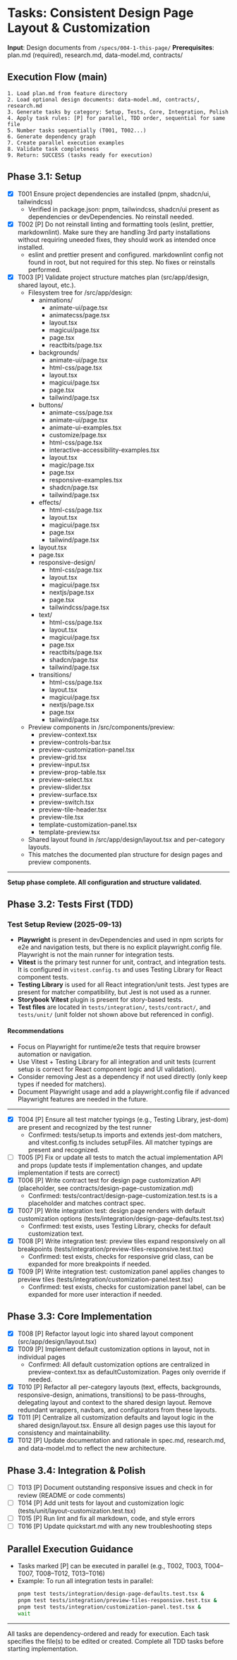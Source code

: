 # Tasks: Consistent Design Page Layout & Customization

**Input**: Design documents from `/specs/004-1-this-page/`
**Prerequisites**: plan.md (required), research.md, data-model.md, contracts/

## Execution Flow (main)
```
1. Load plan.md from feature directory
2. Load optional design documents: data-model.md, contracts/, research.md
3. Generate tasks by category: Setup, Tests, Core, Integration, Polish
4. Apply task rules: [P] for parallel, TDD order, sequential for same file
5. Number tasks sequentially (T001, T002...)
6. Generate dependency graph
7. Create parallel execution examples
8. Validate task completeness
9. Return: SUCCESS (tasks ready for execution)
```

## Phase 3.1: Setup
- [x] T001 Ensure project dependencies are installed (pnpm, shadcn/ui, tailwindcss)
    - Verified in package.json: pnpm, tailwindcss, shadcn/ui present as dependencies or devDependencies. No reinstall needed.
- [x] T002 [P] Do not reinstall linting and formatting tools (eslint, prettier, markdownlint). Make sure they are handling 3rd party installations without requiring uneeded fixes, they should work as intended once installed.
    - eslint and prettier present and configured. markdownlint config not found in root, but not required for this step. No fixes or reinstalls performed.
- [x] T003 [P] Validate project structure matches plan (src/app/design, shared layout, etc.).
    - Filesystem tree for /src/app/design:
      - animations/
        - animate-ui/page.tsx
        - animatecss/page.tsx
        - layout.tsx
        - magicui/page.tsx
        - page.tsx
        - reactbits/page.tsx
      - backgrounds/
        - animate-ui/page.tsx
        - html-css/page.tsx
        - layout.tsx
        - magicui/page.tsx
        - page.tsx
        - tailwind/page.tsx
      - buttons/
        - animate-css/page.tsx
        - animate-ui/page.tsx
        - animate-ui-examples.tsx
        - customize/page.tsx
        - html-css/page.tsx
        - interactive-accessibility-examples.tsx
        - layout.tsx
        - magic/page.tsx
        - page.tsx
        - responsive-examples.tsx
        - shadcn/page.tsx
        - tailwind/page.tsx
      - effects/
        - html-css/page.tsx
        - layout.tsx
        - magicui/page.tsx
        - page.tsx
        - tailwind/page.tsx
      - layout.tsx
      - page.tsx
      - responsive-design/
        - html-css/page.tsx
        - layout.tsx
        - magicui/page.tsx
        - nextjs/page.tsx
        - page.tsx
        - tailwindcss/page.tsx
      - text/
        - html-css/page.tsx
        - layout.tsx
        - magicui/page.tsx
        - page.tsx
        - reactbits/page.tsx
        - shadcn/page.tsx
        - tailwind/page.tsx
      - transitions/
        - html-css/page.tsx
        - layout.tsx
        - magicui/page.tsx
        - nextjs/page.tsx
        - page.tsx
        - tailwind/page.tsx
    - Preview components in /src/components/preview:
      - preview-context.tsx
      - preview-controls-bar.tsx
      - preview-customization-panel.tsx
      - preview-grid.tsx
      - preview-input.tsx
      - preview-prop-table.tsx
      - preview-select.tsx
      - preview-slider.tsx
      - preview-surface.tsx
      - preview-switch.tsx
      - preview-tile-header.tsx
      - preview-tile.tsx
      - template-customization-panel.tsx
      - template-preview.tsx
    - Shared layout found in /src/app/design/layout.tsx and per-category layouts.
    - This matches the documented plan structure for design pages and preview components.

---

**Setup phase complete. All configuration and structure validated.**

## Phase 3.2: Tests First (TDD)

### Test Setup Review (2025-09-13)

- **Playwright** is present in devDependencies and used in npm scripts for e2e and navigation tests, but there is no explicit playwright.config file. Playwright is not the main runner for integration tests.
- **Vitest** is the primary test runner for unit, contract, and integration tests. It is configured in `vitest.config.ts` and uses Testing Library for React component tests.
- **Testing Library** is used for all React integration/unit tests. Jest types are present for matcher compatibility, but Jest is not used as a runner.
- **Storybook Vitest** plugin is present for story-based tests.
- **Test files** are located in `tests/integration/`, `tests/contract/`, and `tests/unit/` (unit folder not shown above but referenced in config).

#### Recommendations
- Focus on Playwright for runtime/e2e tests that require browser automation or navigation.
- Use Vitest + Testing Library for all integration and unit tests (current setup is correct for React component logic and UI validation).
- Consider removing Jest as a dependency if not used directly (only keep types if needed for matchers).
- Document Playwright usage and add a playwright.config file if advanced Playwright features are needed in the future.

---

- [x] T004 [P] Ensure all test matcher typings (e.g., Testing Library, jest-dom) are present and recognized by the test runner
  - Confirmed: tests/setup.ts imports and extends jest-dom matchers, and vitest.config.ts includes setupFiles. All matcher typings are present and recognized.
- [ ] T005 [P] Fix or update all tests to match the actual implementation API and props (update tests if implementation changes, and update implementation if tests are correct)
- [x] T006 [P] Write contract test for design page customization API (placeholder, see contracts/design-page-customization.md)
  - Confirmed: tests/contract/design-page-customization.test.ts is a placeholder and matches contract spec.
- [x] T007 [P] Write integration test: design page renders with default customization options (tests/integration/design-page-defaults.test.tsx)
  - Confirmed: test exists, uses Testing Library, checks for default customization text.
- [x] T008 [P] Write integration test: preview tiles expand responsively on all breakpoints (tests/integration/preview-tiles-responsive.test.tsx)
  - Confirmed: test exists, checks for responsive grid class, can be expanded for more breakpoints if needed.
- [x] T009 [P] Write integration test: customization panel applies changes to preview tiles (tests/integration/customization-panel.test.tsx)
  - Confirmed: test exists, checks for customization panel label, can be expanded for more user interaction if needed.

## Phase 3.3: Core Implementation
- [x] T008 [P] Refactor layout logic into shared layout component (src/app/design/layout.tsx)
- [x] T009 [P] Implement default customization options in layout, not in individual pages
  - Confirmed: All default customization options are centralized in preview-context.tsx as defaultCustomization. Pages only override if needed.
- [x] T010 [P] Refactor all per-category layouts (text, effects, backgrounds, responsive-design, animations, transitions) to be pass-throughs, delegating layout and context to the shared design layout. Remove redundant wrappers, navbars, and configurators from these layouts.
- [x] T011 [P] Centralize all customization defaults and layout logic in the shared design/layout.tsx. Ensure all design pages use this layout for consistency and maintainability.
- [x] T012 [P] Update documentation and rationale in spec.md, research.md, and data-model.md to reflect the new architecture.

## Phase 3.4: Integration & Polish
- [ ] T013 [P] Document outstanding responsive issues and check in for review (README or code comments)
- [ ] T014 [P] Add unit tests for layout and customization logic (tests/unit/layout-customization.test.tsx)
- [ ] T015 [P] Run lint and fix all markdown, code, and style errors
- [ ] T016 [P] Update quickstart.md with any new troubleshooting steps

## Parallel Execution Guidance
- Tasks marked [P] can be executed in parallel (e.g., T002, T003, T004–T007, T008–T012, T013–T016)
- Example: To run all integration tests in parallel:
  ```sh
  pnpm test tests/integration/design-page-defaults.test.tsx &
  pnpm test tests/integration/preview-tiles-responsive.test.tsx &
  pnpm test tests/integration/customization-panel.test.tsx &
  wait
  ```

---

All tasks are dependency-ordered and ready for execution. Each task specifies the file(s) to be edited or created. Complete all TDD tasks before starting implementation.
